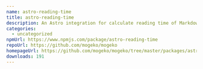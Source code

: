 ```yaml
---
name: astro-reading-time
title: astro-reading-time
description: An Astro integration for calculate reading time of Markdown/MDX files
categories:
  - uncategorized
npmUrl: https://www.npmjs.com/package/astro-reading-time
repoUrl: https://github.com/mogeko/mogeko
homepageUrl: https://github.com/mogeko/mogeko/tree/master/packages/astro-reading-time#readme
downloads: 191
---
```

